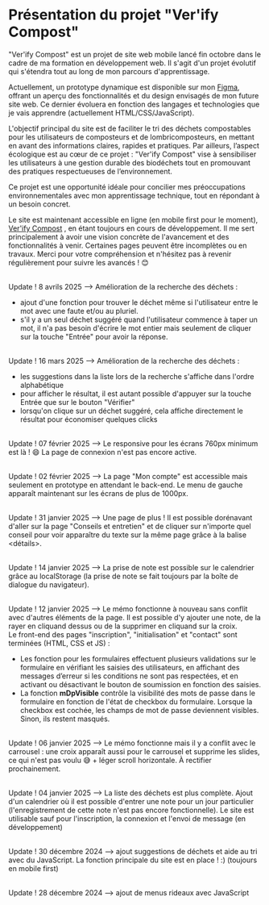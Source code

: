 # Présentation du projet "Ver'ify Compost"

"Ver'ify Compost" est un projet de site web mobile lancé fin octobre dans le cadre de ma formation en développement web. Il s'agit d'un projet évolutif qui s'étendra tout au long de mon parcours d'apprentissage.

Actuellement, un prototype dynamique est disponible sur mon [Figma](https://www.figma.com/design/I3VE2n0b4SOG1q0VF3Tl2E/Projet-Ver'ify-Compost?node-id=631-1717&p=f&t=K11yaDICjozdfypa-0), offrant un aperçu des fonctionnalités et du design envisagés de mon future site web. Ce dernier évoluera en fonction des langages et technologies que je vais apprendre (actuellement HTML/CSS/JavaScript).

L'objectif principal du site est de faciliter le tri des déchets compostables pour les utilisateurs de composteurs et de lombricomposteurs, en mettant en avant des informations claires, rapides et pratiques. Par ailleurs, l’aspect écologique est au cœur de ce projet : "Ver'ify Compost" vise à sensibiliser les utilisateurs à une gestion durable des biodéchets tout en promouvant des pratiques respectueuses de l’environnement.

Ce projet est une opportunité idéale pour concilier mes préoccupations environnementales avec mon apprentissage technique, tout en répondant à un besoin concret.

Le site est maintenant accessible en ligne (en mobile first pour le moment), [Ver'ify Compost](https://ver-ify-compost.vercel.app/) , en étant toujours en cours de développement. Il me sert principalement à avoir une vision concrète de l'avancement et des fonctionnalités à venir. Certaines pages peuvent être incomplètes ou en travaux. Merci pour votre compréhension et n'hésitez pas à revenir régulièrement pour suivre les avancés ! :blush:

<br/>Update ! 8 avrils 2025 --> Amélioration de la recherche des déchets :
- ajout d'une fonction pour trouver le déchet même si l'utilisateur entre le mot avec une faute et/ou au pluriel.
- s'il y a un seul déchet suggéré quand l'utilisateur commence à taper un mot, il n'a pas besoin d'écrire le mot entier mais seulement de cliquer sur la touche "Entrée" pour avoir la réponse.
    
<br/>Update ! 16 mars 2025 --> Amélioration de la recherche des déchets :
- les suggestions dans la liste lors de la recherche s'affiche dans l'ordre alphabétique
- pour afficher le résultat, il est autant possible d'appuyer sur la touche Entrée que sur le bouton "Vérifier"
- lorsqu'on clique sur un déchet suggéré, cela affiche directement le résultat pour économiser quelques clicks

<br/>Update ! 07 février 2025 --> Le responsive pour les écrans 760px minimum est là ! 😄 La page de connexion n'est pas encore active.

<br/>Update ! 02 février 2025 --> La page "Mon compte" est accessible mais seulement en prototype en attendant le back-end. Le menu de gauche apparaît maintenant sur les écrans de plus de 1000px.

<br/>Update ! 31 janvier 2025 --> Une page de plus ! Il est possible dorénavant d'aller sur la page "Conseils et entretien" et de cliquer sur n'importe quel conseil pour voir apparaître du texte sur la même page grâce à la balise <détails>.

<br/>Update ! 14 janvier 2025 --> La prise de note est possible sur le calendrier grâce au localStorage (la prise de note se fait toujours par la boîte de dialogue du navigateur).

<br/>Update ! 12 janvier 2025 --> Le mémo fonctionne à nouveau sans conflit avec d'autres éléments de la page. Il est possible d'y ajouter une note, de la rayer en cliquand dessus ou de la supprimer en cliquand sur la croix.
<br/>Le front-end des pages "inscription", "initialisation" et "contact" sont terminées (HTML, CSS et JS) :
- Les fonction pour les formulaires effectuent plusieurs validations sur le formulaire en vérifiant les saisies des utilisateurs, en affichant des messages d’erreur si les conditions ne sont pas respectées, et en activant ou désactivant le bouton de soumission en fonction des saisies.
- La fonction **mDpVisible** contrôle la visibilité des mots de passe dans le formulaire en fonction de l'état de checkbox du formulaire. Lorsque la checkbox est cochée, les champs de mot de passe deviennent visibles. Sinon, ils restent masqués.

<br/>Update ! 06 janvier 2025 --> Le mémo fonctionne mais il y a conflit avec le carrousel : une croix apparaît aussi pour le carrousel et supprime les slides, ce qui n'est pas voulu 😅 + léger scroll horizontale. À rectifier prochainement.


<br/>Update ! 04 janvier 2025 --> La liste des déchets est plus complète. Ajout d'un calendrier où il est possible d'entrer une note pour un jour particulier (l'enregistrement de cette note n'est pas encore fonctionnelle). Le site est utilisable sauf pour l'inscription, la connexion et l'envoi de message (en développement)


<br/>Update ! 30 décembre 2024 --> ajout suggestions de déchets et aide au tri avec du JavaScript. La fonction principale du site est en place ! :) (toujours en mobile first)


<br/>Update ! 28 décembre 2024 --> ajout de menus rideaux avec JavaScript
